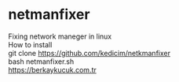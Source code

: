 # netmanfixer
Fixing network maneger in linux
</br>
How to install 
</br>
git clone https://github.com/kedicim/netkmanfixer
</br>
bash netmanfixer.sh
</br>
https://berkaykucuk.com.tr
